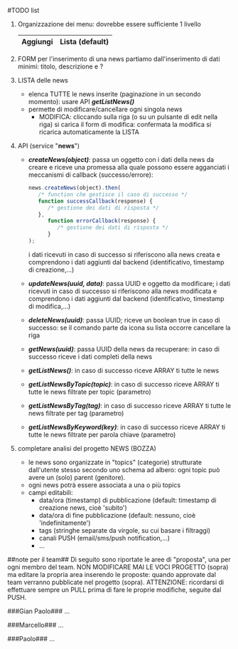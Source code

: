 #TODO list

1. Organizzazione dei menu: dovrebbe essere sufficiente 1 livello
   
   Aggiungi | Lista (default)
   --- | ---

2. FORM per l'inserimento di una news
   partiamo dall'inserimento di dati minimi: titolo, descrizione e ?

3. LISTA delle news
   - elenca TUTTE le news inserite (paginazione in un secondo momento): usare API **_getListNews()_**
   - permette di modificare/cancellare ogni singola news
     - MODIFICA: cliccando sulla riga (o su un pulsante di edit nella riga) si carica il form di modifica:
     confermata la modifica si ricarica automaticamente la LISTA
4. API (service "**news**")
   - **_createNews(object)_**: passa un oggetto con i dati della news da creare e riceve una promessa alla quale possono essere agganciati i meccanismi di callback (successo/errore):
   
      ```javascript
      news.createNews(object).then(
         /* function che gestisce il caso di successo */
         function successCallback(response) {
            /* gestione dei dati di risposta */
         },
	    	function errorCallback(response) {
	    	   /* gestione dei dati di risposta */
	    	}
      );
      ```
      
      i dati ricevuti in caso di successo si riferiscono alla news creata e comprendono i dati aggiunti dal backend (identificativo, timestamp di creazione,...)
   -  **_updateNews(uuid, data)_**: passa UUID e oggetto da modificare;
      i dati ricevuti in caso di successo si riferiscono alla news modificata e comprendono i dati aggiunti dal backend (identificativo, timestamp di modifica,...)
   -  **_deleteNews(uuid)_**: passa UUID; riceve un boolean true in caso di successo: se il comando parte da icona su lista occorre cancellare la riga
   -  **_getNews(uuid)_**: passa UUID della news da recuperare: in caso di successo riceve i dati completi della news
   -  **_getListNews()_**: in caso di successo riceve ARRAY ti tutte le news
   -  **_getListNewsByTopic(topic)_**: in caso di successo riceve ARRAY ti tutte le news filtrate per topic (parametro)
   -  **_getListNewsByTag(tag)_**: in caso di successo riceve ARRAY ti tutte le news filtrate per tag (parametro)
   -  **_getListNewsByKeyword(key)_**: in caso di successo riceve ARRAY ti tutte le news filtrate per parola chiave (parametro)

4. completare analisi del progetto NEWS (BOZZA)
      - le news sono organizzate in "topics" (categorie) strutturate dall'utente stesso secondo uno schema ad albero:
         ogni topic può avere un (solo) parent (genitore).
      - ogni news potrà essere associata a una o più topics
      - campi editabili:
         - data/ora (timestamp) di pubblicazione (default: timestamp di creazione news, cioè 'subito')
         - data/ora di fine pubblicazione (default: nessuno, cioè 'indefinitamente')
         - tags (stringhe separate da virgole, su cui basare i filtraggi)
         - canali PUSH (email/sms/push notification,...)
         - ...

##note per il team##
Di seguito sono riportate le aree di "proposta", una per ogni membro del team.
NON MODIFICARE MAI LE VOCI PROGETTO (sopra) ma editare la propria area inserendo le proposte: quando approvate
dal team verranno pubblicate nel progetto (sopra).
ATTENZIONE: ricordarsi di effettuare sempre un PULL prima di fare le proprie modifiche, seguite dal PUSH.

###Gian Paolo###
...

###Marcello###
...

###Paolo###
...
